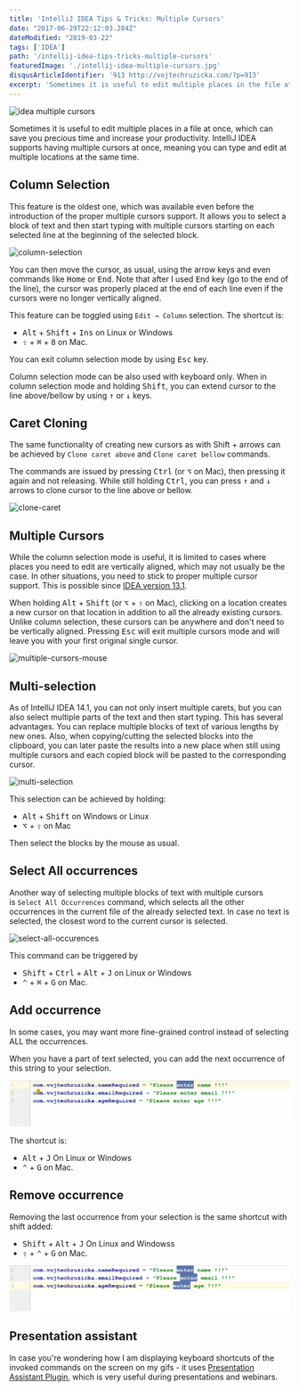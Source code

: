 ```yaml
---
title: 'IntelliJ IDEA Tips & Tricks: Multiple Cursors'
date: "2017-06-29T22:12:03.284Z"
dateModified: "2019-03-22"
tags: ['IDEA']
path: '/intellij-idea-tips-tricks-multiple-cursors'
featuredImage: './intellij-idea-multiple-cursors.jpg'
disqusArticleIdentifier: '913 http://vojtechruzicka.com/?p=913'
excerpt: 'Sometimes it is useful to edit multiple places in the file at once, which can save you precious time and increase your productivity. IntelliJ IDEA supports having multiple cursors at once, meaning you can type and edit at multiple locations at the same time.'
---
```

![idea multiple cursors](./intellij-idea-multiple-cursors.jpg)

Sometimes it is useful to edit multiple places in a file at once, which can save you precious time and increase your productivity. IntelliJ IDEA supports having multiple cursors at once, meaning you can type and edit at multiple locations at the same time.

## Column Selection

This feature is the oldest one, which was available even before the introduction of the proper multiple cursors support. It allows you to select a block of text and then start typing with multiple cursors starting on each selected line at the beginning of the selected block.

![column-selection](./column-selection.gif)

You can then move the cursor, as usual, using the arrow keys and even commands like <kbd>Home</kbd> or <kbd>End</kbd>. Note that after I used <kbd>End</kbd> key (go to the end of the line), the cursor was properly placed at the end of each line even if the cursors were no longer vertically aligned.

This feature can be toggled using `Edit → Column` selection. The shortcut is:  
- <kbd>Alt</kbd> + <kbd>Shift</kbd> + <kbd>Ins</kbd> on Linux or Windows 
- <kbd>⇧</kbd> + <kbd>⌘</kbd> + <kbd>8</kbd> on Mac.

You can exit column selection mode by using <kbd>Esc</kbd> key.

Column selection mode can be also used with keyboard only. When in column selection mode and holding <kbd>Shift</kbd>, you can extend cursor to the line above/bellow by using <kbd>↑</kbd> or <kbd>↓</kbd> keys.

## Caret Cloning

The same functionality of creating new cursors as with Shift + arrows can be achieved by `Clone caret above` and `Clone caret bellow` commands.

The commands are issued by pressing <kbd>Ctrl</kbd> (or <kbd>⌥</kbd> on Mac), then pressing it again and not releasing. While still holding <kbd>Ctrl</kbd>, you can press <kbd>↑</kbd> and <kbd>↓</kbd> arrows to clone cursor to the line above or bellow.

![clone-caret](./clone-caret.gif)

## Multiple Cursors

While the column selection mode is useful, it is limited to cases where places you need to edit are vertically aligned, which may not usually be the case. In other situations, you need to stick to proper multiple cursor support. This is possible since [IDEA version 13.1](https://blog.jetbrains.com/idea/2014/03/intellij-idea-13-1-rc-introduces-sublime-text-style-multiple-selections/).

When holding <kbd>Alt</kbd> + <kbd>Shift</kbd> (or <kbd>⌥</kbd> + <kbd>⇧</kbd> on Mac), clicking on a location creates a new cursor on that location in addition to all the already existing cursors. Unlike column selection, these cursors can be anywhere and don't need to be vertically aligned. Pressing <kbd>Esc</kbd> will exit multiple cursors mode and will leave you with your first original single cursor.

![multiple-cursors-mouse](./multiple-cursors-mouse.gif)

## Multi-selection

As of IntelliJ IDEA 14.1, you can not only insert multiple carets, but you can also select multiple parts of the text and then start typing. This has several advantages. You can replace multiple blocks of text of various lengths by new ones. Also, when copying/cutting the selected blocks into the clipboard, you can later paste the results into a new place when still using multiple cursors and each copied block will be pasted to the corresponding cursor.

![multi-selection](./multi-selection.gif)

This selection can be achieved by holding:

 - <kbd>Alt</kbd> + <kbd>Shift</kbd> on Windows or Linux 
 - <kbd>⌥</kbd> + <kbd>⇧</kbd> on Mac
 
Then select the blocks by the mouse as usual. 

## Select All occurrences

Another way of selecting multiple blocks of text with multiple cursors is `Select All Occurrences` command, which selects all the other occurrences in the current file of the already selected text. In case no text is selected, the closest word to the current cursor is selected.

![select-all-occurences](./select-all-occurences.gif)

This command can be triggered by 
- <kbd>Shift</kbd> + <kbd>Ctrl</kbd> + <kbd>Alt</kbd> + <kbd>J</kbd> on Linux or Windows
- <kbd>⌃</kbd> + <kbd>⌘</kbd> + <kbd>G</kbd> on Mac.


## Add occurrence
In some cases, you may want more fine-grained control instead of selecting ALL the occurrences.

When you have a part of text selected, you can add the next occurrence of this string to your selection.
 
![Add occurence](./add-occurrence.gif)   

The shortcut is:
- <kbd>Alt</kbd> + <kbd>J</kbd> On Linux or Windows
- <kbd>⌃</kbd> + <kbd>G</kbd> on Mac.


## Remove occurrence
Removing the last occurrence from your selection is the same shortcut with shift added:
- <kbd>Shift</kbd> + <kbd>Alt</kbd> + <kbd>J</kbd> On Linux and Windowss
- <kbd>⇧</kbd> + <kbd>⌃</kbd> + <kbd>G</kbd> on Mac. 

![Remove occurence](./remove-occurrence.gif)  

## Presentation assistant
In case you're wondering how I am displaying keyboard shortcuts of the invoked commands on the screen on my gifs - it uses [Presentation Assistant Plugin](https://www.vojtechruzicka.com/intellij-idea-tips-tricks-presentations/), which is very useful during presentations and webinars.    